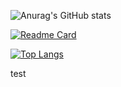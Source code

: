 ![Anurag's GitHub stats](https://github-readme-stats.vercel.app/api?username=garrettruss&show_icons=true&theme=radical)


[![Readme Card](https://github-readme-stats.vercel.app/api/pin/?username=anuraghazra&repo=github-readme-stats)](https://github.com/anuraghazra/github-readme-stats)


[![Top Langs](https://github-readme-stats.vercel.app/api/top-langs/?username=garrettruss)](https://github.com/anuraghazra/github-readme-stats)


test